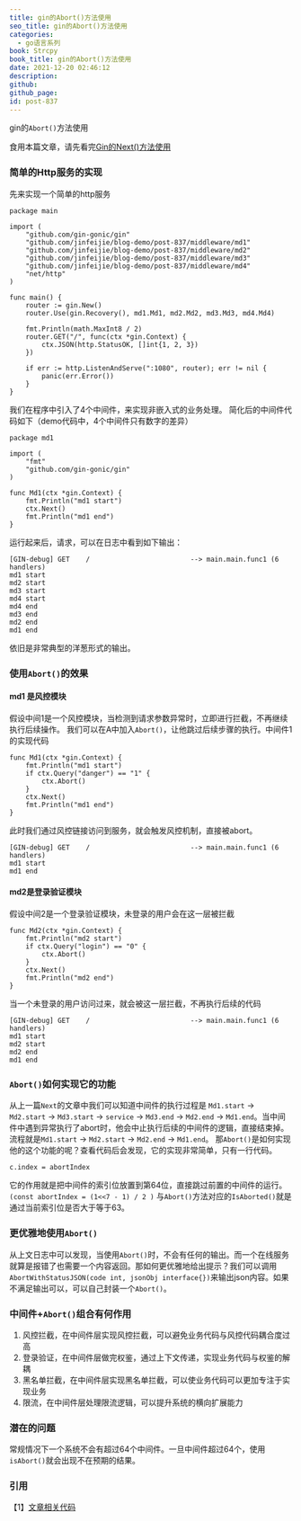 ```yaml
---
title: gin的Abort()方法使用
seo_title: gin的Abort()方法使用
categories:
  - go语言系列
book: Strcpy
book_title: gin的Abort()方法使用
date: 2021-12-20 02:46:12
description:
github:
github_page:
id: post-837
---
```


gin的`Abort()`方法使用

食用本篇文章，请先看完[Gin的Next()方法使用](https://jinfeijie.cn/post-822.html "Gin的Next()方法使用")

<!--more-->

### 简单的Http服务的实现

先来实现一个简单的http服务

```
package main

import (
	"github.com/gin-gonic/gin"
	"github.com/jinfeijie/blog-demo/post-837/middleware/md1"
	"github.com/jinfeijie/blog-demo/post-837/middleware/md2"
	"github.com/jinfeijie/blog-demo/post-837/middleware/md3"
	"github.com/jinfeijie/blog-demo/post-837/middleware/md4"
	"net/http"
)

func main() {
	router := gin.New()
	router.Use(gin.Recovery(), md1.Md1, md2.Md2, md3.Md3, md4.Md4)

	fmt.Println(math.MaxInt8 / 2)
	router.GET("/", func(ctx *gin.Context) {
		ctx.JSON(http.StatusOK, []int{1, 2, 3})
	})

	if err := http.ListenAndServe(":1080", router); err != nil {
		panic(err.Error())
	}
}
```

我们在程序中引入了4个中间件，来实现非嵌入式的业务处理。
简化后的中间件代码如下（demo代码中，4个中间件只有数字的差异）
```
package md1

import (
	"fmt"
	"github.com/gin-gonic/gin"
)

func Md1(ctx *gin.Context) {
	fmt.Println("md1 start")
	ctx.Next()
	fmt.Println("md1 end")
}
```
运行起来后，请求，可以在日志中看到如下输出：
```
[GIN-debug] GET    /                         --> main.main.func1 (6 handlers)
md1 start
md2 start
md3 start
md4 start
md4 end
md3 end
md2 end
md1 end
```

依旧是非常典型的洋葱形式的输出。

### 使用`Abort()`的效果

#### md1 是风控模块
假设中间1是一个风控模块，当检测到请求参数异常时，立即进行拦截，不再继续执行后续操作。
我们可以在A中加入`Abort()`，让他跳过后续步骤的执行。中间件1的实现代码
```
func Md1(ctx *gin.Context) {
	fmt.Println("md1 start")
	if ctx.Query("danger") == "1" {
		ctx.Abort()
	}
	ctx.Next()
	fmt.Println("md1 end")
}
```
此时我们通过风控链接访问到服务，就会触发风控机制，直接被abort。
```
[GIN-debug] GET    /                         --> main.main.func1 (6 handlers)
md1 start
md1 end
```
#### md2是登录验证模块
假设中间2是一个登录验证模块，未登录的用户会在这一层被拦截
```
func Md2(ctx *gin.Context) {
	fmt.Println("md2 start")
	if ctx.Query("login") == "0" {
		ctx.Abort()
	}
	ctx.Next()
	fmt.Println("md2 end")
}
```
当一个未登录的用户访问过来，就会被这一层拦截，不再执行后续的代码
```
[GIN-debug] GET    /                         --> main.main.func1 (6 handlers)
md1 start
md2 start
md2 end
md1 end
```

### `Abort()`如何实现它的功能
从上一篇`Next`的文章中我们可以知道中间件的执行过程是 `Md1.start` -> `Md2.start` -> `Md3.start` -> `service` -> `Md3.end` -> `Md2.end` -> `Md1.end`。当中间件中遇到异常执行了abort时，他会中止执行后续的中间件的逻辑，直接结束掉。流程就是`Md1.start` -> `Md2.start` -> `Md2.end` -> `Md1.end`。
那`Abort()`是如何实现他的这个功能的呢？查看代码后会发现，它的实现非常简单，只有一行代码。
```
c.index = abortIndex
```
它的作用就是把中间件的索引位放置到第64位，直接跳过前置的中间件的运行。` (const abortIndex = (1<<7 - 1) / 2 )`
与`Abort()`方法对应的`IsAborted()`就是通过当前索引位是否大于等于63。

### 更优雅地使用`Abort()`
从上文日志中可以发现，当使用`Abort()`时，不会有任何的输出。而一个在线服务就算是报错了也需要一个内容返回。那如何更优雅地给出提示？我们可以调用`AbortWithStatusJSON(code int, jsonObj interface{})`来输出json内容。如果不满足输出可以，可以自己封装一个`Abort()`。


### 中间件+`Abort()`组合有何作用
1. 风控拦截，在中间件层实现风控拦截，可以避免业务代码与风控代码耦合度过高
2. 登录验证，在中间件层做完权鉴，通过上下文传递，实现业务代码与权鉴的解耦
3. 黑名单拦截，在中间件层实现黑名单拦截，可以使业务代码可以更加专注于实现业务
4. 限流，在中间件层处理限流逻辑，可以提升系统的横向扩展能力

### 潜在的问题
常规情况下一个系统不会有超过64个中间件。一旦中间件超过64个，使用`isAbort()`就会出现不在预期的结果。

### 引用
【1】[文章相关代码](https://github.com/jinfeijie/blog-demo/tree/master/post-837 "文章相关代码")